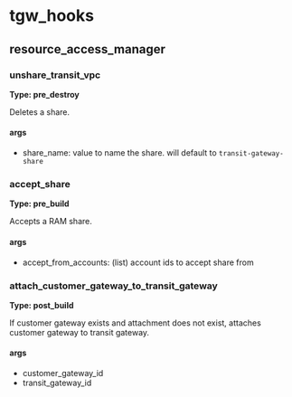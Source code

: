 # tgw_hooks

## resource_access_manager

### unshare_transit_vpc

**Type: pre_destroy**

Deletes a share.

#### args

- share_name: value to name the share. will default to `transit-gateway-share`

### accept_share

**Type: pre_build**

Accepts a RAM share.

#### args

- accept_from_accounts: (list) account ids to accept share from

### attach_customer_gateway_to_transit_gateway

**Type: post_build**

If customer gateway exists and attachment does not exist, attaches customer gateway to transit gateway.

#### args

- customer_gateway_id
- transit_gateway_id 
